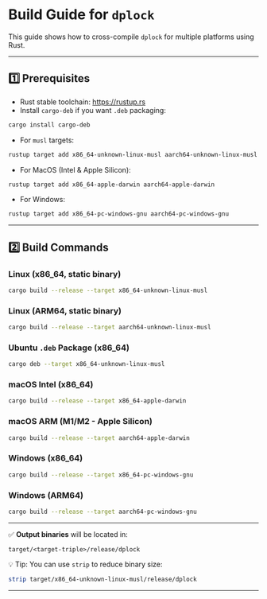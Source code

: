 # Build Guide for `dplock`

This guide shows how to cross-compile `dplock` for multiple platforms using Rust.

---

## 1️⃣ Prerequisites

- Rust stable toolchain: https://rustup.rs
- Install `cargo-deb` if you want `.deb` packaging:
```bash
cargo install cargo-deb
```

- For `musl` targets:
```bash
rustup target add x86_64-unknown-linux-musl aarch64-unknown-linux-musl
```

- For MacOS (Intel & Apple Silicon):
```bash
rustup target add x86_64-apple-darwin aarch64-apple-darwin
```

- For Windows:
```bash
rustup target add x86_64-pc-windows-gnu aarch64-pc-windows-gnu
```

---

## 2️⃣ Build Commands

### Linux (x86_64, static binary)
```bash
cargo build --release --target x86_64-unknown-linux-musl
```

### Linux (ARM64, static binary)
```bash
cargo build --release --target aarch64-unknown-linux-musl
```

### Ubuntu `.deb` Package (x86_64)
```bash
cargo deb --target x86_64-unknown-linux-musl
```

### macOS Intel (x86_64)
```bash
cargo build --release --target x86_64-apple-darwin
```

### macOS ARM (M1/M2 - Apple Silicon)
```bash
cargo build --release --target aarch64-apple-darwin
```

### Windows (x86_64)
```bash
cargo build --release --target x86_64-pc-windows-gnu
```

### Windows (ARM64)
```bash
cargo build --release --target aarch64-pc-windows-gnu
```

---

✅ **Output binaries** will be located in:
```
target/<target-triple>/release/dplock
```

💡 Tip: You can use `strip` to reduce binary size:
```bash
strip target/x86_64-unknown-linux-musl/release/dplock
```

---


